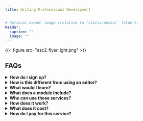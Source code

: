 ```yaml
---
title: Writing Professional Development


# Optional header image (relative to `static/media/` folder).
header:
  caption: ""
  image: ""
---
```


{{< figure src="asc2_flyer_lght.png" >}}

## FAQs

  <details>
      <summary><b>How do I sign up?</b></summary>

  Fill out [this form](https://docs.google.com/forms/d/e/1FAIpQLSfzxQNH5zoEdDNjrcsB7xS7lumlThelFk4xeUmWBJQqsYO-4Q/viewform?usp=sf_link).
  </details>

  <details><summary><b>How is this different from using an editor?</b></summary>
    
  [Editorial services]({{< ref "writing_services/" >}}) focus on the details of a single document and what can be done to improve it. 
  
  Our Writing Professional Development services focus on YOU and your writing skills such as methods for tackling a new writing project or revisions. The writing project that you provide helps target the professional development to meet your needs and gives you an opportunity to practice what you learn.
  </details>
  
  <details>
      <summary><b>What would I learn?</b></summary>

  It depends on where you are in your writing journey but possible topics include:
  
  - the writing process, 
  
  - writing techniques,
  
  - the difference between revision and editing,  
  
  - approaches to revising and/or editing,
  
  - how to make your science more approachable.
  </details>


  <details>
      <summary><b>What does a module include?</b></summary>

  Each module includes one month of one-on-one professional development in four virtual sessions that are accompanied by:
  
   - a personalized development plan, 
    
   - relevant writing resources,
    
   - in-progress reviews with written feedback, and
    
   - pre- and post-assessments.
  </details>
    
  <details>
      <summary><b>Who can use these services?</b></summary>

  Any academic who wants to improve their writing process from undergraduates to tenured professors.
  </details>

  <details>
      <summary><b>How does it work?</b></summary>

  1. [Sign up](https://docs.google.com/forms/d/e/1FAIpQLSfzxQNH5zoEdDNjrcsB7xS7lumlThelFk4xeUmWBJQqsYO-4Q/viewform?usp=sf_link).
  
  1. Schedule your four professional development sessions.
  
  1. Submit your writing project.
  
  1. Session #1 -- Review your development plan and start learning writing skills.
  
  1. Practice your new writing skills on your writing project and submit for feedback.
  
  1. Session #2 -- Review feedback and learn additional skills.
  
  1. Repeat through Session #4.
  
  1. Session #4 -- Review post-assessment and decide next steps.
  </details>

  <details>
    <summary><b>What does it cost?</b></summary>
      
  $500 per module.
  </details>    
    
  <details>
      <summary><b>How do I pay for this service?</b></summary>

  - Graduate students and post-docs can check with their departments and/or respective university offices for professional development grants or similar funds. 
  
  - Many grants and fellowships available to graduate students, postdocs, and early-career researchers include specific funds for professional development and/or consider professional development to be an allowable expense.
  
  - Ask your PI or mentor to sponsor your professional development. There is an extra option (for $100) available to mentors that want to participate directly in their trainee's professional development.
  
  - Ask your department or school to [host]({{< ref "webinars/" >}}) an ASCC writing workshop or interactive webinar.
  </details>
